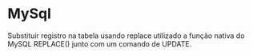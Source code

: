 # MySql
Substituir registro na tabela usando replace utilizado a função nativa do MySQL REPLACE() junto com um comando de UPDATE.


